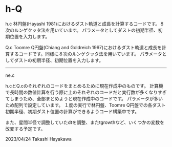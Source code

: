 # h-Q

h.c
林円盤(Hayashi 1981)におけるダスト軌道と成長を計算するコードです。８次のルンゲクッタ法を用いています。
パラメータとしてダストの初期半径、初期位置を入力します。

Q.c
Toomre Q円盤(Chiang and Goldreich 1997)におけるダスト軌道と成長を計算するコードです。同様に８次のルンゲクッタ法を用いています。
パラメータとしてダストの初期半径、初期位置を入力します。

-------------------

ne.c

h.cとQ.cのそれぞれのコードをまとめるために現在作成中のものです。
計算機で長時間の数値計算を行う際に上のそれぞれのコードだと実行数が多くなりすぎてしまうため、全部まとめようと現在作成中のコードです。
パラメータが多いため配列で設定しています。
１度の実行で林円盤、Toomre Q円盤での各ダスト初期半径、初期ダスト位置の計算ができるようコード構築中です。

また、星間半径で調整していたdtを調整、またtgrowthなど、いくつかの変数を改変する予定です。

2023/04/24 Takashi Hayakawa
